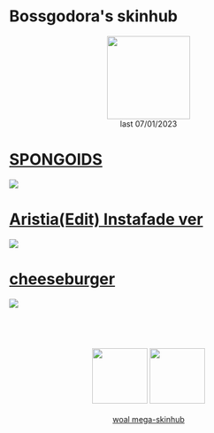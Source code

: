 # Bossgodora's skinhub
<p align="center">
<a href="https://osu.ppy.sh/users/10321729">
  <img src="https://a.ppy.sh/10321729"  
       width="150"
       height="150"></a>
<br>
last 07/01/2023
</p>

# [SPONGOIDS](https://github.com/rudjx3/skins/raw/main/bossgodora/SPONGOIDS.osk)
[![](https://i.imgur.com/YHsHLFt.png)](https://github.com/rudjx3/skins/raw/main/bossgodora/SPONGOIDS.osk)

# [Aristia(Edit) Instafade ver](https://github.com/rudjx3/skins/raw/main/bossgodora/Aristia%20(Edit%20%2B%20Instafade%20%2B%20Menus).osk)
[![](https://i.imgur.com/bH2yVlW.png)](https://github.com/rudjx3/skins/raw/main/bossgodora/Aristia%20(Edit%20%2B%20Instafade%20%2B%20Menus).osk)

# [cheeseburger](https://github.com/rudjx3/skins/raw/main/bossgodora/cheeseburger.osk)
[![](https://i.imgur.com/rSJXMC4.png)](https://github.com/rudjx3/skins/raw/main/bossgodora/cheeseburger.osk)

#
<p align="center">
  <br></br>
  <a href="https://www.youtube.com/channel/UCNhAxe_KnsdJTfVVVR5DfPw">
  <img src="https://i.imgur.com/YWbDUUy.png"  
       width="100" 
       height="100"></a>
  <a href="https://twitter.com/Mrrrowseer">
  <img src="https://i.imgur.com/PUQ5uWf.png" 
       width="100" 
       height="100"></a>
  <br></br>
  <a href="README.md">woal mega-skinhub</a>
 </p>
